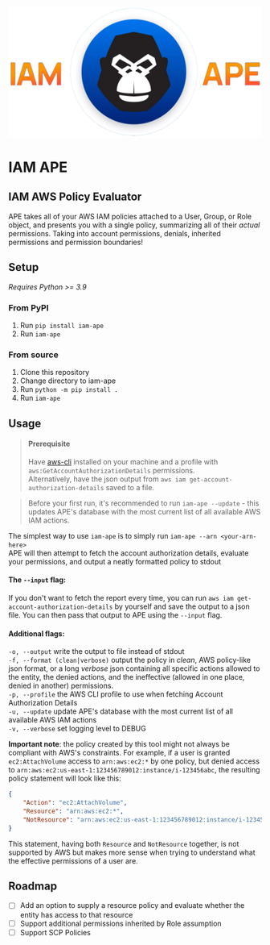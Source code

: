 ![iam-ape](https://raw.githubusercontent.com/orcasecurity/orca-toolbox/main/iam-ape/iam-ape.png)
# **IAM APE** #
## IAM AWS Policy Evaluator ##

APE takes all of your AWS IAM policies attached to a User, Group, or Role object, and presents you with a single policy,
summarizing all of their *actual* permissions.
Taking into account permissions, denials, inherited permissions and permission boundaries!

## Setup ##
*Requires Python >= 3.9*
### From PyPI ###
1. Run `pip install iam-ape`
2. Run `iam-ape`

### From source
1. Clone this repository
2. Change directory to iam-ape
3. Run `python -m pip install .`
4. Run `iam-ape`

## Usage ##
> #### Prerequisite ####
> Have [aws-cli](https://aws.amazon.com/cli/) installed on your machine and a profile with `aws:GetAccountAuthorizationDetails` permissions.  
Alternatively, have the json output from `aws iam get-account-authorization-details` saved to a file.  

> Before your first run, it's recommended to run `iam-ape --update` - this updates APE's database with the most current list of all available AWS IAM actions.  

The simplest way to use `iam-ape` is to simply run `iam-ape --arn <your-arn-here>`  
APE will then attempt to fetch the account authorization details, evaluate your permissions, and output a neatly formatted policy to stdout  
#### The `--input` flag: ####
If you don't want to fetch the report every time, you can run `aws iam get-account-authorization-details` by yourself and save the output to a json file. You can then pass that output to APE using the `--input` flag.

#### Additional flags: ####
`-o, --output` write the output to file instead of stdout  
`-f, --format (clean|verbose)` output the policy in _clean_, AWS policy-like json format, or a long _verbose_ json containing all specific actions allowed to the entity, the denied actions, and the ineffective (allowed in one place, denied in another) permissions.  
`-p, --profile` the AWS CLI profile to use when fetching Account Authorization Details  
`-u, --update` update APE's database with the most current list of all available AWS IAM actions  
`-v, --verbose` set logging level to DEBUG

**Important note**: the policy created by this tool might not always be compliant with AWS's constraints. For example, if a user is granted `ec2:AttachVolume` access to `arn:aws:ec2:*` by one policy, but denied access to `arn:aws:ec2:us-east-1:123456789012:instance/i-123456abc`, the resulting policy statement will look like this:
```json
{
    "Action": "ec2:AttachVolume",
    "Resource": "arn:aws:ec2:*",
    "NotResource": "arn:aws:ec2:us-east-1:123456789012:instance/i-123456abc"
}
```
This statement, having both `Resource` and `NotResource` together, is not supported by AWS but makes more sense when trying to understand what the effective permissions of a user are.

## Roadmap ##
- [ ] Add an option to supply a resource policy and evaluate whether the entity has access to that resource 
- [ ] Support additional permissions inherited by Role assumption
- [ ] Support SCP Policies

